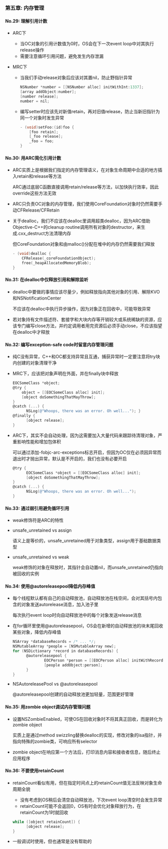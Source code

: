 ### 第五章: 内存管理

#### No.29: 理解引用计数

* ARC下

  * 当OC对象的引用计数值为0时，OS会在下一次event loop中对其执行release操作
  * 需要注意循环引用问题，避免发生内存泄漏

* MRC下

  * 当我们手动release对象后应该对其置nil，防止野指针异常

    ```objective-c
    NSNumber *number = [[NSNumber alloc] initWithInt:1337];
    [array addObject:number];
    [number release];
    number = nil;
    ```

  * 编写setter时应该先对新值retain，再对旧值release，防止当新旧指针为同一个对象时发生异常

    ```objective-c
    - (void)setFoo:(id)foo {
        [foo retain];
        [_foo release];
        _foo = foo;
    }
    ```



#### No.30: 用ARC简化引用计数

* ARC实质上是根据我们指定的内存管理语义，在对象生命周期中合适的地方插入retain和release等方法

  ARC通过底层C函数直接调用retain/release等方法，以加快执行效率，因此override这些方法无效

* ARC只负责OC对象的内存管理，我们使用CoreFoundation对象时仍然需要手动CFRelease/CFRetain

* 关于dealloc，我们不应该在dealloc里调用超类dealloc，因为ARC借助Objective-C++的cleanup routine调用所有对象的destructor，来生成.cxx_destruct方法清理内存

  但CoreFoundation对象和由malloc()分配在堆中的内存仍然需要我们释放

  ```objective-c
  - (void)dealloc {
      CFRelease(_coreFoundationObject);
      free(_heapAllocatedMemoryBlob);
  }
  ```



#### No.31: 在dealloc中仅释放引用和解除监听

* dealloc中要做的事情应该尽量少，例如释放指向其他对象的引用、解除KVO和NSNotificationCenter

  不应该在dealloc中执行异步操作，因为对象正在回收中，可能导致异常

* 若对象持有文件描述符、套接字和大块内存等开销较大或系统稀缺的资源，应该专门编写close方法，并约定调用者用完资源后必须手动close，不应该指望在dealloc中才释放



#### No.32: 编写exception-safe code时留意内存管理问题

* 纯C没有异常，C++和OC都支持异常且互通，捕获异常时一定要注意将try块内创建的对象清理干净

* MRC下，应该把对象声明在外面，并在finally块中释放

  ```objective-c
  EOCSomeClass *object;
  @try {
      object = [[EOCSomeClass alloc] init];
      [object doSomethingThatMayThrow]; 
  }
  @catch (...) {
  		NSLog(@"Whoops, there was an error. Oh well..."); }
  @finally {
  		[object release];
  }
  ```

* ARC下，其实不会自动处理，因为这需要加入大量代码来跟踪待清理对象，严重影响性能和增加包体积

  可以通过添加-fobjc-arc-exceptions标志开启，但因为OC仅在必须因异常而退出时才抛出异常，默认是不开启的，我们也没有必要开启

  ```objective-c
  @try {
  		EOCSomeClass *object = [[EOCSomeClass alloc] init];
    	[object doSomethingThatMayThrow];
  }
  @catch (...) {
  		NSLog(@"Whoops, there was an error. Oh well...");
  }
  ```



#### No.33: 通过弱引用避免循环引用

* weak修饰符是ARC的特性

* unsafe_unretained vs assign

  语义上是等价的，unsafe_unretained用于对象类型，assign用于基础数据类型

* unsafe_unretained vs weak

  weak修饰的对象在释放时，其指针会自动置nil，而unsafe_unretained仍指向被回收的实例



#### No.34: 使用@autoreleasepool降低内存峰值

* 每个线程默认都有自己的自动释放池，自动释放池在栈空间，会对其括号内包含的对象发送autorelease消息，加入池子里

  每次执行event loop时向自动释放池中的每个对象发送release消息

* 在for循环里使用@autoreleasepool，OS会在新增的自动释放池的块末尾回收某些对象，降低内存峰值

  ```objective-c
  NSArray *databaseRecords = /* ... */;
  NSMutableArray *people = [NSMutableArray new];
  for (NSDictionary *record in databaseRecords) {
    	@autoreleasepool {
    			EOCPerson *person = [[EOCPerson alloc] initWithRecord:record];
    			[people addObject:person];
  		}
  }
  ```

* NSAutoreleasePool vs @autoreleasepool

  @autoreleasepool创建的自动释放池更加轻量，范围更好管理



#### No.35: 用zombie object调试内存管理问题

* 设置NSZombieEnabled，可使OS在回收对象时不将其真正回收，而是转化为zombie object

  实质上是通过method swizzling替换dealloc的实现，修改对象的isa指针，并指向特殊的zombie类，可响应所有selector

* zombie object在响应第一个方法后，打印消息内容和接收者信息，随后终止应用程序



#### No.36: 不要使用retainCount

* retainCount看似有用，但在指定时间点上的retainCount值无法反映对象生命周期全貌

  * 没有考虑到OS稍后会清空自动释放池，下次event loop清空时会发生异常
  * retainCount可能不会返回0，OS有时会优化对象释放行为，在retainCount为1时就回收

  ```objective-c
  while ([object retainCount]) {
  		[object release];
  }
  ```

* 一般调试时使用，但也通常是没有帮助的